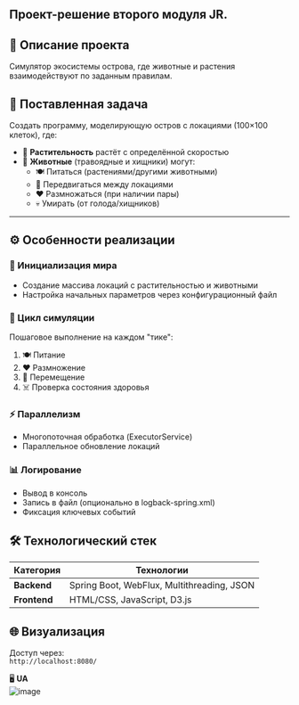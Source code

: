 ## Проект-решение второго модуля JR.

## 📝 Описание проекта
Симулятор экосистемы острова, где животные и растения взаимодействуют по заданным правилам.

## 🎯 Поставленная задача
Создать программу, моделирующую остров с локациями (100×100 клеток), где:

- 🌿 **Растительность** растёт с определённой скоростью
- 🐾 **Животные** (травоядные и хищники) могут:
  - 🍽️ Питаться (растениями/другими животными)
  - 🚶 Передвигаться между локациями
  - ❤️ Размножаться (при наличии пары)
  - 💀 Умирать (от голода/хищников)

---

## ⚙️ Особенности реализации

### 🌱 Инициализация мира
- Создание массива локаций с растительностью и животными
- Настройка начальных параметров через конфигурационный файл

### 🔄 Цикл симуляции
Пошаговое выполнение на каждом "тике":
1. 🍽️ Питание
2. ❤️ Размножение  
3. 🚶 Перемещение  
4. ☠️ Проверка состояния здоровья

### ⚡ Параллелизм
- Многопоточная обработка (ExecutorService)
- Параллельное обновление локаций

### 📊 Логирование
- Вывод в консоль
- Запись в файл (опционально в logback-spring.xml)
- Фиксация ключевых событий

## 🛠️ Технологический стек

| Категория       | Технологии                          |
|----------------|-----------------------------------|
| **Backend**    | Spring Boot, WebFlux, Multithreading, JSON |
| **Frontend**   | HTML/CSS, JavaScript, D3.js       |

## 🌐 Визуализация
Доступ через:  
`http://localhost:8080/`

🖥️ **UA**  
![image](https://github.com/user-attachments/assets/ee9048c7-1f6c-4963-b70b-8e769524bc0c)



